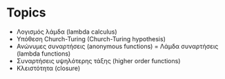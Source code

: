 # Topics

* Λογισμός λάμδα (lambda calculus)
* Υπόθεση Church-Turing (Church-Turing hypothesis)
* Ανώνυμες συναρτήσεις  (anonymous functions) = Λάμδα συναρτήσεις (lambda functions)
* Συναρτήσεις υψηλότερης τάξης (higher order functions)
* Κλειστότητα (closure)
